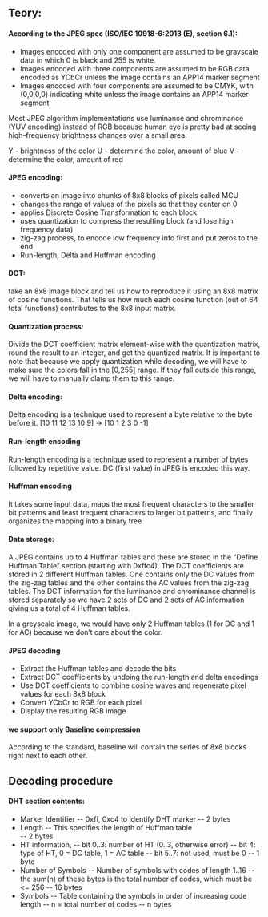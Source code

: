 ## Teory:

#### According to the JPEG spec (ISO/IEC 10918-6:2013 (E), section 6.1):

- Images encoded with only one component are assumed to be grayscale data in which 0 is black and 255 is white.
- Images encoded with three components are assumed to be RGB data encoded as YCbCr unless the image contains an
APP14 marker segment 
- Images encoded with four components are assumed to be CMYK, with (0,0,0,0) indicating white unless the image 
contains an APP14 marker segment 

Most JPEG algorithm implementations use luminance and chrominance (YUV encoding) instead of RGB because human eye is pretty bad at seeing high-frequency brightness changes over a small area.

Y - brightness of the color
U - determine the color, amount of blue
V - determine the color, amount of red

#### JPEG encoding:
- converts an image into chunks of 8x8 blocks of pixels called MCU
- changes the range of values of the pixels so that they center on 0
- applies Discrete Cosine Transformation to each block
- uses quantization to compress the resulting block (and lose high frequency  data)
- zig-zag process, to encode low frequency info first and put zeros to the end
- Run-length, Delta and Huffman encoding

#### DCT:
take an 8x8 image block and tell us how to reproduce it using an 8x8 matrix of cosine functions. That tells us how much each cosine function (out of 64 total functions) contributes to the 8x8 input matrix.

#### Quantization process:
Divide the DCT coefficient matrix element-wise with the quantization matrix, round the result to an integer, and get the quantized matrix. It is important to note that because we apply quantization while decoding, we will have to make sure the colors fall in the [0,255] range. If they fall outside this range, we will have to manually clamp them to this range.

#### Delta encoding:
Delta encoding is a technique used to represent a byte relative to the byte before it.
 [10 11 12 13 10 9] -> [10 1  2  3  0 -1]

#### Run-length encoding
Run-length encoding is a technique used to represent a number of bytes followed by repetitive value. DC (first value) in JPEG is encoded this way.

#### Huffman encoding
 It takes some input data, maps the most frequent characters to the smaller bit patterns and least frequent characters to larger bit patterns, and finally organizes the mapping into a binary tree

#### Data storage:
A JPEG contains up to 4 Huffman tables and these are stored in the “Define Huffman Table” section (starting with 0xffc4). The DCT coefficients are stored in 2 different Huffman tables. One contains only the DC values from the zig-zag tables and the other contains the AC values from the zig-zag tables. The DCT information for the luminance and chrominance channel is stored separately so we have 2 sets of DC and 2 sets of AC information giving us a total of 4 Huffman tables.

In a greyscale image, we would have only 2 Huffman tables (1 for DC and 1 for AC) because we don’t care about the color.

#### JPEG decoding
- Extract the Huffman tables and decode the bits
- Extract DCT coefficients by undoing the run-length and delta encodings
- Use DCT coefficients to combine cosine waves and regenerate pixel values for each 8x8 block
- Convert YCbCr to RGB for each pixel
- Display the resulting RGB image

#### we support only Baseline compression
According to the standard, baseline will contain the series of 8x8 blocks right next to each other.


## Decoding procedure

#### DHT section contents:
- Marker Identifier
-- 0xff, 0xc4 to identify DHT marker
-- 2 bytes
- Length
-- This specifies the length of Huffman table  
-- 2 bytes
- HT information, 
-- bit 0..3: number of HT (0..3, otherwise error)
-- bit 4: type of HT, 0 = DC table, 1 = AC table
-- bit 5..7: not used, must be 0
-- 1 byte
- Number of Symbols
-- Number of symbols with codes of length 1..16
-- the sum(n) of these bytes is the total number of codes, which must be <= 256
-- 16 bytes
- Symbols
-- Table containing the symbols in order of increasing code length
-- n = total number of codes
-- n bytes



